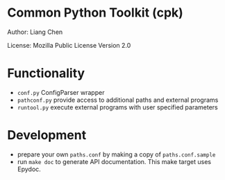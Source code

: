 Common Python Toolkit (cpk)
======

Author: Liang Chen

License: Mozilla Public License Version 2.0

Functionality
======

* `conf.py`  ConfigParser wrapper
* `pathconf.py`  provide access to additional paths and external programs
* `runtool.py`  execute external programs with user specified parameters

Development
======

* prepare your own `paths.conf` by making a copy of `paths.conf.sample`
* run `make doc` to generate API documentation. This make target uses Epydoc.
